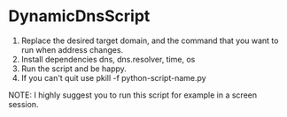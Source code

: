 # DynamicDnsScript
1. Replace the desired target domain, and the command that you want to run when address changes.
2. Install dependencies
  dns, dns.resolver, time, os
3. Run the script and be happy.
4. If you can't quit use pkill -f python-script-name.py

NOTE: I highly suggest you to run this script for example in a screen session.
